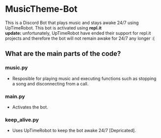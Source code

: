 # MusicTheme-Bot
This is a Discord Bot that plays music and stays awake 24/7 using UpTimeRobot. This bot is activated using **repl.it** <br />
**update:** unfortunately, UpTimeRobot have ended their support for repl.it projects and therefore the bot will not remain awake for 24/7 any longer :(
## What are the main parts of the code?
### music.py
- Resposible for playing music and executing functions such as stopping a song and disconnecting from a call. <br />
### main.py
- Activates the bot. <br />
### keep_alive.py
- Uses UpTimeRobot to keep the bot awake 24/7 [Depricated]. <br />
